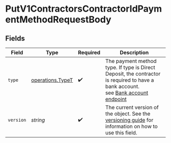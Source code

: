 # PutV1ContractorsContractorIdPaymentMethodRequestBody


## Fields

| Field                                                                                                                                                                                   | Type                                                                                                                                                                                    | Required                                                                                                                                                                                | Description                                                                                                                                                                             |
| --------------------------------------------------------------------------------------------------------------------------------------------------------------------------------------- | --------------------------------------------------------------------------------------------------------------------------------------------------------------------------------------- | --------------------------------------------------------------------------------------------------------------------------------------------------------------------------------------- | --------------------------------------------------------------------------------------------------------------------------------------------------------------------------------------- |
| `type`                                                                                                                                                                                  | [operations.TypeT](../../models/operations/typet.md)                                                                                                                                    | :heavy_check_mark:                                                                                                                                                                      | The payment method type. If type is Direct Deposit, the contractor is required to have a bank account.<br/>see [Bank account endpoint](./post-v1-contractors-contractor_uuid-bank_accounts) |
| `version`                                                                                                                                                                               | *string*                                                                                                                                                                                | :heavy_check_mark:                                                                                                                                                                      | The current version of the object. See the [versioning guide](https://docs.gusto.com/embedded-payroll/docs/idempotency) for information on how to use this field.                       |